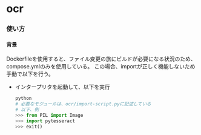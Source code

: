 # ocr


### 使い方

#### 背景
Dockerfileを使用すると、ファイル変更の旅にビルドが必要になる状況のため、compose.ymlのみを使用している。
この場合、importが正しく機能しないため手動で以下を行う。

- インタープリタを起動して、以下を実行

    ```python
    python
    # 必要なモジュールは、ocr/import-script.pyに記述している
    # 以下、例
    >>> from PIL import Image
    >>> import pytesseract
    >>> exit()
    ```

